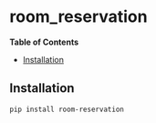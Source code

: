 # room_reservation

**Table of Contents**

- [Installation](#installation)

## Installation

```console
pip install room-reservation
```
